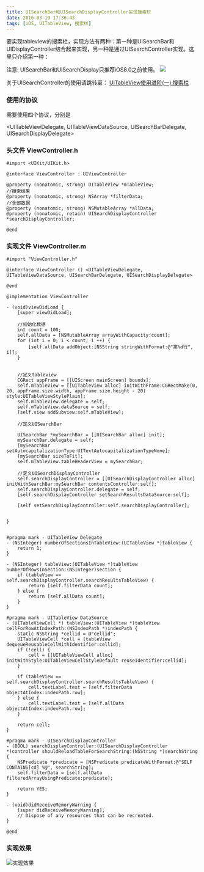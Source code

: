 ```yaml
---
title: UISearchBar和UISearchDisplayController实现搜索栏
date: 2016-03-19 17:36:43
tags: [iOS, UITableView, 搜索栏]
---
```


要实现tableview的搜索栏，实现方法有两种：第一种是UISearchBar和UIDisplayController结合起来实现，另一种是通过UISearchController实现。这里只介绍第一种：

注意: UISearchBar和UISearchDisplay只推荐iOS8.0之前使用。
![](https://p1.ssl.qhimg.com/t014836c37890cb46c7.jpg)

关于UISearchController的使用请跳转至：
[UITableView使用进阶(一):搜索栏](http://mungo.space/2016/03/19/UITableViewAdvanced01/)

<!--more-->
### 使用的协议
需要使用四个协议，分别是
	
<UITableViewDelegate, UITableViewDataSource, UISearchBarDelegate, UISearchDisplayDelegate>


### 头文件 ViewController.h

	#import <UIKit/UIKit.h>

	@interface ViewController : UIViewController

	@property (nonatomic, strong) UITableView *mTableView;
	//搜索结果
	@property (nonatomic, strong) NSArray *filterData;
	//全部数据
	@property (nonatomic, strong) NSMutableArray *allData;
	@property (nonatomic, retain) UISearchDisplayController *searchDisplayController;

	@end

### 实现文件 ViewController.m

	#import "ViewController.h"

	@interface ViewController () <UITableViewDelegate, UITableViewDataSource, UISearchBarDelegate, UISearchDisplayDelegate>
	
	@end
	
	@implementation ViewController
	
	- (void)viewDidLoad {
	    [super viewDidLoad];
	    
	    //初始化数据
	    int count = 100;
	    self.allData = [NSMutableArray arrayWithCapacity:count];
	    for (int i = 0; i < count; i ++) {
	        [self.allData addObject:[NSString stringWithFormat:@"第%d行", i]];
	    }
	    
	    
	    //定义tableview
	    CGRect appFrame = [[UIScreen mainScreen] bounds];
	    self.mTableView = [[UITableView alloc] initWithFrame:CGRectMake(0, 20, appFrame.size.width, appFrame.size.height - 20) style:UITableViewStylePlain];
	    self.mTableView.delegate = self;
	    self.mTableView.dataSource = self;
	    [self.view addSubview:self.mTableView];
	    
	    //定义UISearchBar
	    
	    UISearchBar *mySearchBar = [[UISearchBar alloc] init];
	    mySearchBar.delegate = self;
	    [mySearchBar setAutocapitalizationType:UITextAutocapitalizationTypeNone];
	    [mySearchBar sizeToFit];
	    self.mTableView.tableHeaderView = mySearchBar;
	    
	    //定义UISearchDisplayController
	    self.searchDisplayController = [[UISearchDisplayController alloc] initWithSearchBar:mySearchBar contentsController:self];
	    self.searchDisplayController.delegate = self;
	    [self.searchDisplayController setSearchResultsDataSource:self];
	    
	    [self setSearchDisplayController:self.searchDisplayController];
	    
	    
	}
	
	
	#pragma mark - UITableView Delegate
	- (NSInteger) numberOfSectionsInTableView:(UITableView *)tableView {
	    return 1;
	}
	
	- (NSInteger) tableView:(UITableView *)tableView numberOfRowsInSection:(NSInteger)section {
	    if (tableView == self.searchDisplayController.searchResultsTableView) {
	        return [self.filterData count];
	    } else {
	        return [self.allData count];
	    }
	}
	
	#pragma mark - UITableView DataSource
	- (UITableViewCell *) tableView:(UITableView *)tableView cellForRowAtIndexPath:(NSIndexPath *)indexPath {
	    static NSString *cellid = @"cellid";
	    UITableViewCell *cell = [tableView dequeueReusableCellWithIdentifier:cellid];
	    if (!cell) {
	        cell = [[UITableViewCell alloc] initWithStyle:UITableViewCellStyleDefault reuseIdentifier:cellid];
	    }
	    
	    if (tableView == self.searchDisplayController.searchResultsTableView) {
	        cell.textLabel.text = [self.filterData objectAtIndex:indexPath.row];
	    } else {
	        cell.textLabel.text = [self.allData objectAtIndex:indexPath.row];
	    }
	    
	    return cell;
	}
	
	#pragma mark - UISearchDisplayController 
	- (BOOL) searchDisplayController:(UISearchDisplayController *)controller shouldReloadTableForSearchString:(NSString *)searchString {
	    NSPredicate *predicate = [NSPredicate predicateWithFormat:@"SELF CONTAINS[cd] %@", searchString];
	    self.filterData = [self.allData filteredArrayUsingPredicate:predicate];
	    
	    return YES;
	}
	
	- (void)didReceiveMemoryWarning {
	    [super didReceiveMemoryWarning];
	    // Dispose of any resources that can be recreated.
	}
	
	@end


### 实现效果

![实现效果](https://p1.ssl.qhimg.com/t01136391b0c01f4d40.gif)




